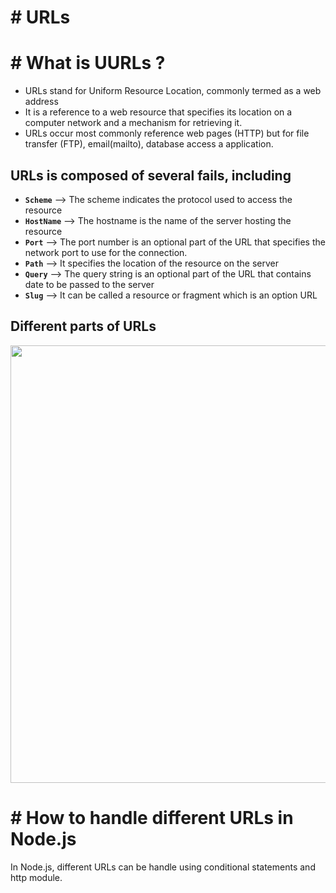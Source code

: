 # # URLs

# # What is UURLs ?

- URLs stand for Uniform Resource Location, commonly termed as a web address
- It is a reference to a web resource that specifies its location on a computer network and a mechanism for retrieving it.
- URLs occur most commonly reference web pages (HTTP) but for file transfer (FTP), email(mailto), database access a application.

## URLs is composed of several fails, including

- **`Scheme`** --> The scheme indicates the protocol used to access the resource
- **`HostName`** --> The hostname is the name of the server hosting the resource
- **`Port`** --> The port number is an optional part of the URL that specifies the network port to use for the connection.
- **`Path`** --> It specifies the location of the resource on the server
- **`Query`** --> The query string is an optional part of the URL that contains date to be passed to the server
- **`Slug`** --> It can be called a resource or fragment which is an option URL

## Different parts of URLs

<img src="https://github.com/user-attachments/assets/e6791faf-95c1-47f6-95e6-594510526ca5" width="600" height="700">

# # How to handle different URLs in Node.js

In Node.js, different URLs can be handle using conditional statements and http module.







